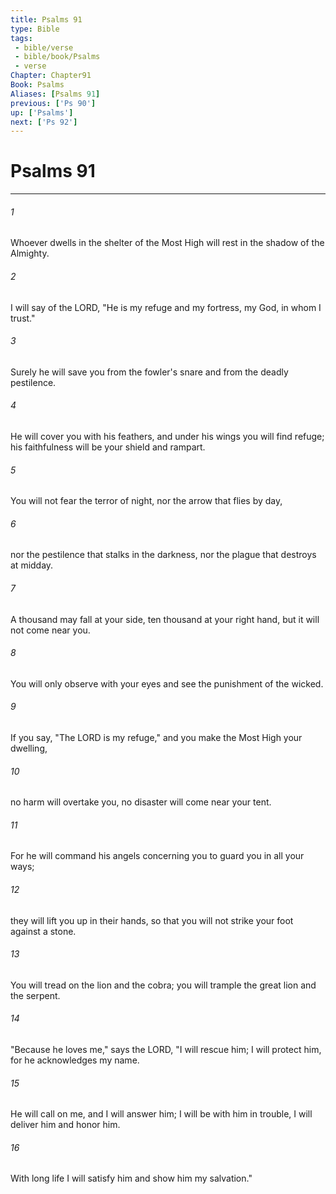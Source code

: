 ```yaml
---
title: Psalms 91
type: Bible
tags:
 - bible/verse
 - bible/book/Psalms
 - verse
Chapter: Chapter91
Book: Psalms
Aliases: [Psalms 91]
previous: ['Ps 90']
up: ['Psalms']
next: ['Ps 92']
---
```

# Psalms 91

***


###### 1 
Whoever dwells in the shelter of the Most High will rest in the shadow of the Almighty. 

###### 2 
I will say of the LORD, "He is my refuge and my fortress, my God, in whom I trust." 

###### 3 
Surely he will save you from the fowler's snare and from the deadly pestilence. 

###### 4 
He will cover you with his feathers, and under his wings you will find refuge; his faithfulness will be your shield and rampart. 

###### 5 
You will not fear the terror of night, nor the arrow that flies by day, 

###### 6 
nor the pestilence that stalks in the darkness, nor the plague that destroys at midday. 

###### 7 
A thousand may fall at your side, ten thousand at your right hand, but it will not come near you. 

###### 8 
You will only observe with your eyes and see the punishment of the wicked. 

###### 9 
If you say, "The LORD is my refuge," and you make the Most High your dwelling, 

###### 10 
no harm will overtake you, no disaster will come near your tent. 

###### 11 
For he will command his angels concerning you to guard you in all your ways; 

###### 12 
they will lift you up in their hands, so that you will not strike your foot against a stone. 

###### 13 
You will tread on the lion and the cobra; you will trample the great lion and the serpent. 

###### 14 
"Because he loves me," says the LORD, "I will rescue him; I will protect him, for he acknowledges my name. 

###### 15 
He will call on me, and I will answer him; I will be with him in trouble, I will deliver him and honor him. 

###### 16 
With long life I will satisfy him and show him my salvation." 
